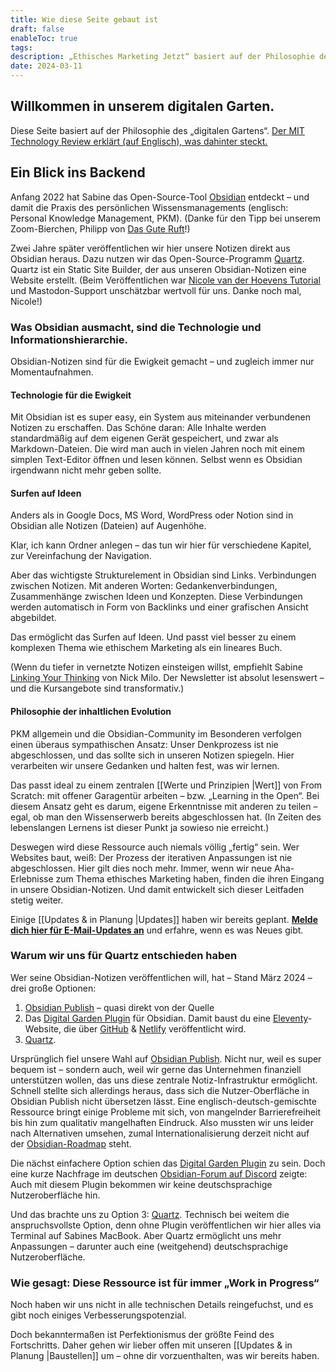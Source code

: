 ```yaml
---
title: Wie diese Seite gebaut ist
draft: false
enableToc: true
tags: 
description: „Ethisches Marketing Jetzt“ basiert auf der Philosophie des „digitalen Gartens“. Hier veröffentlichen wir mit dem Open-Source-Programm Quartz unsere Notizen direkt aus Obsidian heraus.
date: 2024-03-11
---
```


## Willkommen in unserem digitalen Garten.

Diese Seite basiert auf der Philosophie des „digitalen Gartens“. [Der MIT Technology Review erklärt (auf Englisch), was dahinter steckt.](https://www.technologyreview.com/2020/09/03/1007716/digital-gardens-let-you-cultivate-your-own-little-bit-of-the-internet/)

## Ein Blick ins Backend

Anfang 2022 hat Sabine das Open-Source-Tool [Obsidian](https://obsidian.md/) entdeckt – und damit die Praxis des persönlichen Wissensmanagements (englisch: Personal Knowledge Management, PKM). 
(Danke für den Tipp bei unserem Zoom-Bierchen, Philipp von [Das Gute Ruft](https://dasguteruft.de/)!)

Zwei Jahre später veröffentlichen wir hier unsere Notizen direkt aus Obsidian heraus. Dazu nutzen wir das Open-Source-Programm [Quartz](https://quartz.jzhao.xyz/). Quartz ist ein Static Site Builder, der aus unseren Obsidian-Notizen eine Website erstellt. (Beim Veröffentlichen war [Nicole van der Hoevens Tutorial](https://notes.nicolevanderhoeven.com/How+to+publish+Obsidian+notes+with+Quartz+on+GitHub+Pages) und Mastodon-Support unschätzbar wertvoll für uns. Danke noch mal, Nicole!)

### Was Obsidian ausmacht, sind die Technologie und Informationshierarchie.

Obsidian-Notizen sind für die Ewigkeit gemacht – und zugleich immer nur Momentaufnahmen.

#### Technologie für die Ewigkeit

Mit Obsidian ist es super easy, ein System aus miteinander verbundenen Notizen zu erschaffen. Das Schöne daran: Alle Inhalte werden standardmäßig auf dem eigenen Gerät gespeichert, und zwar als Markdown-Dateien. Die wird man auch in vielen Jahren noch mit einem simplen Text-Editor öffnen und lesen können. Selbst wenn es Obsidian irgendwann nicht mehr geben sollte.

#### Surfen auf Ideen

Anders als in Google Docs, MS Word, WordPress oder Notion sind in Obsidian alle Notizen (Dateien) auf Augenhöhe.

Klar, ich kann Ordner anlegen – das tun wir hier für verschiedene Kapitel, zur Vereinfachung der Navigation.

Aber das wichtigste Strukturelement in Obsidian sind Links. Verbindungen zwischen Notizen. Mit anderen Worten: Gedankenverbindungen, Zusammenhänge zwischen Ideen und Konzepten. Diese Verbindungen werden automatisch in Form von Backlinks und einer grafischen Ansicht abgebildet. 

Das ermöglicht das Surfen auf Ideen. Und passt viel besser zu einem komplexen Thema wie ethischem Marketing als ein lineares Buch.

(Wenn du tiefer in vernetzte Notizen einsteigen willst, empfiehlt Sabine [Linking Your Thinking](https://www.linkingyourthinking.com/) von Nick Milo. Der Newsletter ist absolut lesenswert – und die Kursangebote sind transformativ.)

#### Philosophie der inhaltlichen Evolution

PKM allgemein und die Obsidian-Community im Besonderen verfolgen einen überaus sympathischen Ansatz: Unser Denkprozess ist nie abgeschlossen, und das sollte sich in unseren Notizen spiegeln. Hier verarbeiten wir unsere Gedanken und halten fest, was wir lernen. 

Das passt ideal zu einem zentralen [[Werte und Prinzipien |Wert]] von From Scratch: mit offener Garagentür arbeiten – bzw. „Learning in the Open“. Bei diesem Ansatz geht es darum, eigene Erkenntnisse mit anderen zu teilen – egal, ob man den Wissenserwerb bereits abgeschlossen hat. (In Zeiten des lebenslangen Lernens ist dieser Punkt ja sowieso nie erreicht.)

Deswegen wird diese Ressource auch niemals völlig „fertig“ sein. Wer Websites baut, weiß: Der Prozess der iterativen Anpassungen ist nie abgeschlossen. Hier gilt dies noch mehr. Immer, wenn wir neue Aha-Erlebnisse zum Thema ethisches Marketing haben, finden die ihren Eingang in unsere Obsidian-Notizen. Und damit entwickelt sich dieser Leitfaden stetig weiter.

Einige [[Updates & in Planung |Updates]] haben wir bereits geplant. [**Melde dich hier für E-Mail-Updates an**](https://subscribepage.io/E2vu4J) und erfahre, wenn es was Neues gibt.
### Warum wir uns für Quartz entschieden haben

Wer seine Obsidian-Notizen veröffentlichen will, hat – Stand März 2024 – drei große Optionen:

1. [Obsidian Publish](https://obsidian.md/publish) – quasi direkt von der Quelle
2. Das [Digital Garden Plugin](https://dg-docs.ole.dev/) für Obsidian. Damit baust du eine [Eleventy](https://www.11ty.dev/)-Website, die über [GitHub](https://github.com/) & [Netlify](https://www.netlify.com/) veröffentlicht wird.
3. [Quartz](https://quartz.jzhao.xyz/).

Ursprünglich fiel unsere Wahl auf [Obsidian Publish](https://obsidian.md/publish). Nicht nur, weil es super bequem ist – sondern auch, weil wir gerne das Unternehmen finanziell unterstützen wollen, das uns diese zentrale Notiz-Infrastruktur ermöglicht. Schnell stellte sich allerdings heraus, dass sich die Nutzer-Oberfläche in Obsidian Publish nicht übersetzen lässt. Eine englisch-deutsch-gemischte Ressource bringt einige Probleme mit sich, von mangelnder Barrierefreiheit bis hin zum qualitativ mangelhaften Eindruck. Also mussten wir uns leider nach Alternativen umsehen, zumal Internationalisierung derzeit nicht auf der [Obsidian-Roadmap](https://obsidian.md/roadmap/) steht.

Die nächst einfachere Option schien das [Digital Garden Plugin](https://dg-docs.ole.dev/) zu sein. Doch eine kurze Nachfrage im deutschen [Obsidian-Forum auf Discord](https://discord.com/invite/obsidianmd) zeigte: Auch mit diesem Plugin bekommen wir keine deutschsprachige Nutzeroberfläche hin.

Und das brachte uns zu Option 3: [Quartz](https://quartz.jzhao.xyz/). Technisch bei weitem die anspruchsvollste Option, denn ohne Plugin veröffentlichen wir hier alles via Terminal auf Sabines MacBook. Aber Quartz ermöglicht uns mehr Anpassungen – darunter auch eine (weitgehend) deutschsprachige Nutzeroberfläche.

### Wie gesagt: Diese Ressource ist für immer „Work in Progress“

Noch haben wir uns nicht in alle technischen Details reingefuchst, und es gibt noch einiges Verbesserungspotenzial.

Doch bekanntermaßen ist Perfektionismus der größte Feind des Fortschritts. Daher gehen wir lieber offen mit unseren [[Updates & in Planung |Baustellen]] um – ohne dir vorzuenthalten, was wir bereits haben.